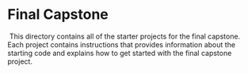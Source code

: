 # Final Capstone
​
This directory contains all of the starter projects for the final capstone. 
​
 Each project contains instructions that provides information about the starting code and explains how to get started with the final capstone project.
